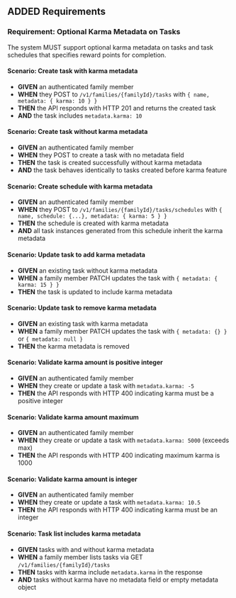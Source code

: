## ADDED Requirements

### Requirement: Optional Karma Metadata on Tasks
The system MUST support optional karma metadata on tasks and task schedules that specifies reward points for completion.

#### Scenario: Create task with karma metadata
- **GIVEN** an authenticated family member
- **WHEN** they POST to `/v1/families/{familyId}/tasks` with `{ name, metadata: { karma: 10 } }`
- **THEN** the API responds with HTTP 201 and returns the created task
- **AND** the task includes `metadata.karma: 10`

#### Scenario: Create task without karma metadata
- **GIVEN** an authenticated family member
- **WHEN** they POST to create a task with no metadata field
- **THEN** the task is created successfully without karma metadata
- **AND** the task behaves identically to tasks created before karma feature

#### Scenario: Create schedule with karma metadata
- **GIVEN** an authenticated family member
- **WHEN** they POST to `/v1/families/{familyId}/tasks/schedules` with `{ name, schedule: {...}, metadata: { karma: 5 } }`
- **THEN** the schedule is created with karma metadata
- **AND** all task instances generated from this schedule inherit the karma metadata

#### Scenario: Update task to add karma metadata
- **GIVEN** an existing task without karma metadata
- **WHEN** a family member PATCH updates the task with `{ metadata: { karma: 15 } }`
- **THEN** the task is updated to include karma metadata

#### Scenario: Update task to remove karma metadata
- **GIVEN** an existing task with karma metadata
- **WHEN** a family member PATCH updates the task with `{ metadata: {} }` or `{ metadata: null }`
- **THEN** the karma metadata is removed

#### Scenario: Validate karma amount is positive integer
- **GIVEN** an authenticated family member
- **WHEN** they create or update a task with `metadata.karma: -5`
- **THEN** the API responds with HTTP 400 indicating karma must be a positive integer

#### Scenario: Validate karma amount maximum
- **GIVEN** an authenticated family member
- **WHEN** they create or update a task with `metadata.karma: 5000` (exceeds max)
- **THEN** the API responds with HTTP 400 indicating maximum karma is 1000

#### Scenario: Validate karma amount is integer
- **GIVEN** an authenticated family member
- **WHEN** they create or update a task with `metadata.karma: 10.5`
- **THEN** the API responds with HTTP 400 indicating karma must be an integer

#### Scenario: Task list includes karma metadata
- **GIVEN** tasks with and without karma metadata
- **WHEN** a family member lists tasks via GET `/v1/families/{familyId}/tasks`
- **THEN** tasks with karma include `metadata.karma` in the response
- **AND** tasks without karma have no metadata field or empty metadata object
